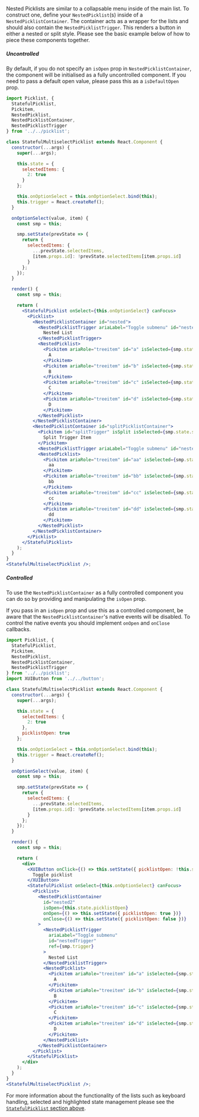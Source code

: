 Nested Picklists are similar to a collapsable menu inside of the main list. To construct one, define your `NestedPicklist`(s) inside of a `NestedPicklistContainer`. The container acts as a wrapper for the lists and should also contain the `NestedPicklistTrigger`. This renders a button in either a nested or split style. Please see the basic example below of how to piece these components together.

##### Uncontrolled

By default, if you do not specify an `isOpen` prop in `NestedPicklistContainer`, the component will be initialised as a fully uncontrolled component. If you need to pass a default open value, please pass this as a `isDefaultOpen` prop.

```jsx harmony
import Picklist, {
  StatefulPicklist,
  Pickitem,
  NestedPicklist,
  NestedPicklistContainer,
  NestedPicklistTrigger
} from '../../picklist';

class StatefulMultiselectPicklist extends React.Component {
  constructor(...args) {
    super(...args);

    this.state = {
      selectedItems: {
        2: true
      }
    };

    this.onOptionSelect = this.onOptionSelect.bind(this);
    this.trigger = React.createRef();
  }

  onOptionSelect(value, item) {
    const smp = this;

    smp.setState(prevState => {
      return {
        selectedItems: {
          ...prevState.selectedItems,
          [item.props.id]: !prevState.selectedItems[item.props.id]
        }
      };
    });
  }

  render() {
    const smp = this;

    return (
      <StatefulPicklist onSelect={this.onOptionSelect} canFocus>
        <Picklist>
          <NestedPicklistContainer id="nested">
            <NestedPicklistTrigger ariaLabel="Toggle submenu" id="nestedTrigger" ref={smp.trigger}>
              Nested List
            </NestedPicklistTrigger>
            <NestedPicklist>
              <Pickitem ariaRole="treeitem" id="a" isSelected={smp.state.selectedItems.a}>
                A
              </Pickitem>
              <Pickitem ariaRole="treeitem" id="b" isSelected={smp.state.selectedItems.b}>
                B
              </Pickitem>
              <Pickitem ariaRole="treeitem" id="c" isSelected={smp.state.selectedItems.c}>
                C
              </Pickitem>
              <Pickitem ariaRole="treeitem" id="d" isSelected={smp.state.selectedItems.d}>
                D
              </Pickitem>
            </NestedPicklist>
          </NestedPicklistContainer>
          <NestedPicklistContainer id="splitPicklistContainer">
            <Pickitem id="splitTrigger" isSplit isSelected={smp.state.selectedItems.splitTrigger}>
              Split Trigger Item
            </Pickitem>
            <NestedPicklistTrigger ariaLabel="Toggle submenu" id="nestedSplit" />
            <NestedPicklist>
              <Pickitem ariaRole="treeitem" id="aa" isSelected={smp.state.selectedItems.aa}>
                aa
              </Pickitem>
              <Pickitem ariaRole="treeitem" id="bb" isSelected={smp.state.selectedItems.bb}>
                bb
              </Pickitem>
              <Pickitem ariaRole="treeitem" id="cc" isSelected={smp.state.selectedItems.cc}>
                cc
              </Pickitem>
              <Pickitem ariaRole="treeitem" id="dd" isSelected={smp.state.selectedItems.dd}>
                dd
              </Pickitem>
            </NestedPicklist>
          </NestedPicklistContainer>
        </Picklist>
      </StatefulPicklist>
    );
  }
}
<StatefulMultiselectPicklist />;
```

##### Controlled

To use the `NestedPicklistContainer` as a fully controlled component you can do so by providing and manipulating the `isOpen` prop.

If you pass in an `isOpen` prop and use this as a controlled component, be aware that the `NestedPicklistContainer`'s native events will be disabled. To control the native events you should implement `onOpen` and `onClose` callbacks.

```jsx harmony
import Picklist, {
  StatefulPicklist,
  Pickitem,
  NestedPicklist,
  NestedPicklistContainer,
  NestedPicklistTrigger
} from '../../picklist';
import XUIButton from '../../button';

class StatefulMultiselectPicklist extends React.Component {
  constructor(...args) {
    super(...args);

    this.state = {
      selectedItems: {
        2: true
      },
      picklistOpen: true
    };

    this.onOptionSelect = this.onOptionSelect.bind(this);
    this.trigger = React.createRef();
  }

  onOptionSelect(value, item) {
    const smp = this;

    smp.setState(prevState => {
      return {
        selectedItems: {
          ...prevState.selectedItems,
          [item.props.id]: !prevState.selectedItems[item.props.id]
        }
      };
    });
  }

  render() {
    const smp = this;

    return (
      <div>
        <XUIButton onClick={() => this.setState({ picklistOpen: !this.state.picklistOpen })}>
          Toggle picklist
        </XUIButton>
        <StatefulPicklist onSelect={this.onOptionSelect} canFocus>
          <Picklist>
            <NestedPicklistContainer
              id="nested2"
              isOpen={this.state.picklistOpen}
              onOpen={() => this.setState({ picklistOpen: true })}
              onClose={() => this.setState({ picklistOpen: false })}
            >
              <NestedPicklistTrigger
                ariaLabel="Toggle submenu"
                id="nestedTrigger"
                ref={smp.trigger}
              >
                Nested List
              </NestedPicklistTrigger>
              <NestedPicklist>
                <Pickitem ariaRole="treeitem" id="a" isSelected={smp.state.selectedItems.a}>
                  A
                </Pickitem>
                <Pickitem ariaRole="treeitem" id="b" isSelected={smp.state.selectedItems.b}>
                  B
                </Pickitem>
                <Pickitem ariaRole="treeitem" id="c" isSelected={smp.state.selectedItems.c}>
                  C
                </Pickitem>
                <Pickitem ariaRole="treeitem" id="d" isSelected={smp.state.selectedItems.d}>
                  D
                </Pickitem>
              </NestedPicklist>
            </NestedPicklistContainer>
          </Picklist>
        </StatefulPicklist>
      </div>
    );
  }
}
<StatefulMultiselectPicklist />;
```

For more information about the functionality of the lists such as keyboard handling, selected and highlighted state management please see the [`StatefulPicklist` section above](#stateful-picklist).
